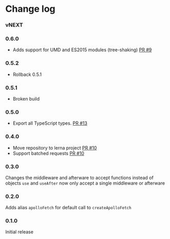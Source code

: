 # Change log

### vNEXT

### 0.6.0

- Adds support for UMD and ES2015 modules (tree-shaking) [PR #9](https://github.com/apollographql/apollo-fetch/pull/9)

### 0.5.2

- Rollback 0.5.1

### 0.5.1

- Broken build

### 0.5.0

- Export all TypeScript types. [PR #13](https://github.com/apollographql/apollo-fetch/pull/13)

### 0.4.0

- Move repository to lerna project [PR #10](https://github.com/apollographql/apollo-fetch/pull/10)
- Support batched requests [PR #10](https://github.com/apollographql/apollo-fetch/pull/10)

### 0.3.0

Changes the middleware and afterware to accept functions instead of objects
`use` and `useAfter` now only accept a single middleware or afterware

### 0.2.0

Adds alias `apolloFetch` for default call to `createApolloFetch`

### 0.1.0

Initial release
